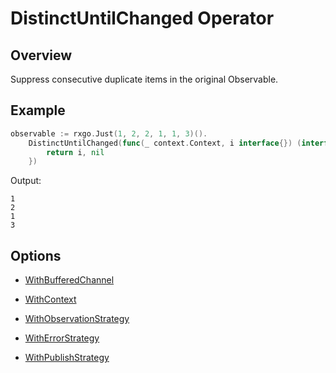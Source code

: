 # DistinctUntilChanged Operator

## Overview

Suppress consecutive duplicate items in the original Observable.

## Example

```go
observable := rxgo.Just(1, 2, 2, 1, 1, 3)().
	DistinctUntilChanged(func(_ context.Context, i interface{}) (interface{}, error) {
		return i, nil
	})
```

Output:

```
1
2
1
3
```

## Options

* [WithBufferedChannel](options.md#withbufferedchannel)

* [WithContext](options.md#withcontext)

* [WithObservationStrategy](options.md#withobservationstrategy)

* [WithErrorStrategy](options.md#witherrorstrategy)

* [WithPublishStrategy](options.md#withpublishstrategy)